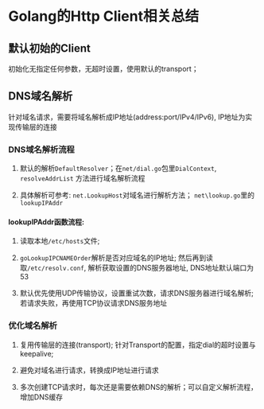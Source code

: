 # Golang的Http Client相关总结

## 默认初始的Client

初始化无指定任何参数，无超时设置，使用默认的transport；

## DNS域名解析

针对域名请求，需要将域名解析成IP地址(address:port/IPv4/IPv6), IP地址为实现传输层的连接

### DNS域名解析流程

1. 默认的解析`DefaultResolver`；在`net/dial.go`包里`DialContext`, `resolveAddrList` 方法进行域名解析流程

2. 具体解析可参考: `net.LookupHost`对域名进行解析方法； `net\lookup.go`里的`lookupIPAddr`

#### lookupIPAddr函数流程:

1. 读取本地`/etc/hosts`文件;

2. `goLookupIPCNAMEOrder`解析是否对应域名的IP地址; 然后再到读取`/etc/resolv.conf`, 解析获取设置的DNS服务器地址, DNS地址默认端口为53
   
3. 默认优先使用UDP传输协议，设置重试次数，请求DNS服务器进行域名解析; 若请求失败，再使用TCP协议请求DNS服务地址

### 优化域名解析

1. 复用传输层的连接(transport); 针对Transport的配置，指定dial的超时设置与keepalive; 

2. 避免对域名进行请求，转换成IP地址进行请求

3. 多次创建TCP请求时，每次还是需要依赖DNS的解析；可以自定义解析流程，增加DNS缓存
